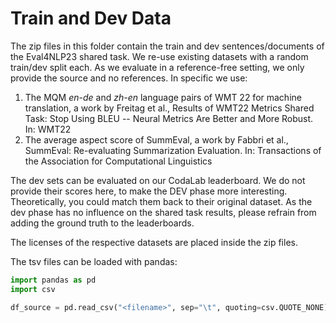 # Train and Dev Data

The zip files in this folder contain the train and dev sentences/documents of the Eval4NLP23 shared task. We re-use existing
datasets with a random train/dev split each. As we evaluate in a reference-free setting, we only provide the source and 
no references. In specific we use:

1. The MQM *en-de* and *zh-en* language pairs of WMT 22 for machine translation, a work by  Freitag et al., Results of WMT22 Metrics Shared Task: Stop Using BLEU -- Neural Metrics Are Better and More Robust. In: WMT22
2. The average aspect score of SummEval, a work by Fabbri et al., SummEval: Re-evaluating Summarization Evaluation. In: Transactions of the Association for Computational Linguistics

The dev sets can be evaluated on our CodaLab leaderboard. We do not provide their scores here, to make the DEV phase more 
interesting. Theoretically, you could match them back to their original dataset. As the dev phase has no influence on the
shared task results, please refrain from adding the ground truth to the leaderboards.

The licenses of the respective datasets are placed inside the zip files. 

The tsv files can be loaded with pandas:

```python
import pandas as pd
import csv

df_source = pd.read_csv("<filename>", sep="\t", quoting=csv.QUOTE_NONE)
```